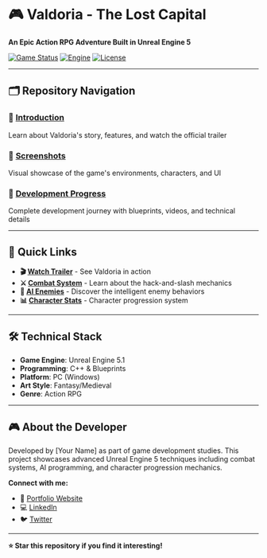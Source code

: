 # 🎮 Valdoria - The Lost Capital

**An Epic Action RPG Adventure Built in Unreal Engine 5**

[![Game Status](https://img.shields.io/badge/Status-In%20Development-yellow)](https://github.com/himanshu10076/Valdoria_The_Lost_Capital)
[![Engine](https://img.shields.io/badge/Engine-Unreal%205-blue)](https://www.unrealengine.com/)
[![License](https://img.shields.io/badge/License-MIT-green)](LICENSE)

---

## 🗂️ Repository Navigation

### 📖 **[Introduction](Introduction/)**
Learn about Valdoria's story, features, and watch the official trailer

### 📸 **[Screenshots](Screenshots/)**  
Visual showcase of the game's environments, characters, and UI

### 🔄 **[Development Progress](Progress/)**
Complete development journey with blueprints, videos, and technical details

---

## 🎯 Quick Links

- **🎬 [Watch Trailer](Introduction/)** - See Valdoria in action
- **⚔️ [Combat System](Progress/#combat-mechanics)** - Learn about the hack-and-slash mechanics  
- **🤖 [AI Enemies](Progress/#ai-enemy-system)** - Discover the intelligent enemy behaviors
- **📊 [Character Stats](Progress/#character-stats-system)** - Character progression system

---

## 🛠️ Technical Stack

- **Game Engine**: Unreal Engine 5.1
- **Programming**: C++ & Blueprints
- **Platform**: PC (Windows)
- **Art Style**: Fantasy/Medieval
- **Genre**: Action RPG

---

## 🎮 About the Developer

Developed by [Your Name] as part of game development studies. This project showcases advanced Unreal Engine 5 techniques including combat systems, AI programming, and character progression mechanics.

**Connect with me:**
- 💼 [Portfolio Website](your-portfolio-link)
- 💻 [LinkedIn](your-linkedin)
- 🐦 [Twitter](your-twitter)

---

**⭐ Star this repository if you find it interesting!**

